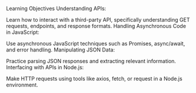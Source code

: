 Learning Objectives
Understanding APIs:

Learn how to interact with a third-party API, specifically understanding GET requests, endpoints, and response formats.
Handling Asynchronous Code in JavaScript:

Use asynchronous JavaScript techniques such as Promises, async/await, and error handling.
Manipulating JSON Data:

Practice parsing JSON responses and extracting relevant information.
Interfacing with APIs in Node.js:

Make HTTP requests using tools like axios, fetch, or request in a Node.js environment.
